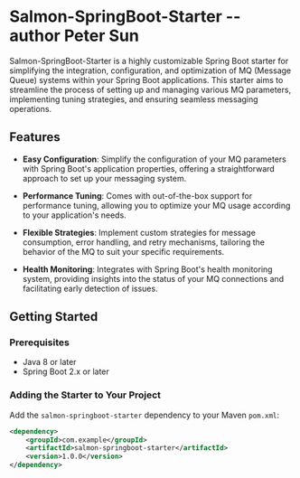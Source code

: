 # Salmon-SpringBoot-Starter -- author Peter Sun

Salmon-SpringBoot-Starter is a highly customizable Spring Boot starter for simplifying the integration, configuration, and optimization of MQ (Message Queue) systems within your Spring Boot applications. This starter aims to streamline the process of setting up and managing various MQ parameters, implementing tuning strategies, and ensuring seamless messaging operations.

## Features

- **Easy Configuration**: Simplify the configuration of your MQ parameters with Spring Boot's application properties, offering a straightforward approach to set up your messaging system.

- **Performance Tuning**: Comes with out-of-the-box support for performance tuning, allowing you to optimize your MQ usage according to your application's needs.

- **Flexible Strategies**: Implement custom strategies for message consumption, error handling, and retry mechanisms, tailoring the behavior of the MQ to suit your specific requirements.

- **Health Monitoring**: Integrates with Spring Boot's health monitoring system, providing insights into the status of your MQ connections and facilitating early detection of issues.

## Getting Started

### Prerequisites

- Java 8 or later
- Spring Boot 2.x or later

### Adding the Starter to Your Project

Add the `salmon-springboot-starter` dependency to your Maven `pom.xml`:

```xml
<dependency>
    <groupId>com.example</groupId>
    <artifactId>salmon-springboot-starter</artifactId>
    <version>1.0.0</version>
</dependency>
